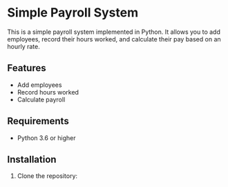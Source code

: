 # Simple Payroll System

This is a simple payroll system implemented in Python. It allows you to add employees, record their hours worked, and calculate their pay based on an hourly rate.

## Features

- Add employees
- Record hours worked
- Calculate payroll

## Requirements

- Python 3.6 or higher

## Installation

1. Clone the repository:
